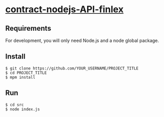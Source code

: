 # [contract-nodejs-API-finlex](https://finlex-frontend.herokuapp.com/)

## Requirements

For development, you will only need Node.js and a node global package.

## Install

    $ git clone https://github.com/YOUR_USERNAME/PROJECT_TITLE
    $ cd PROJECT_TITLE
    $ mpm install
    

## Run
    $ cd src
    $ node index.js
